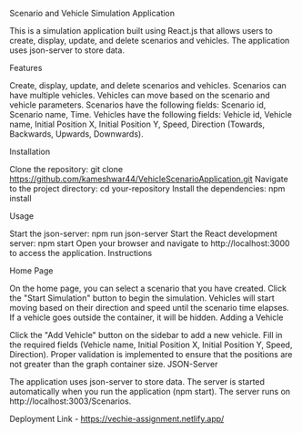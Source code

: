 Scenario and Vehicle Simulation Application

This is a simulation application built using React.js that allows users to create, display, update, and delete scenarios and vehicles. The application uses json-server to store data.

Features

Create, display, update, and delete scenarios and vehicles.
Scenarios can have multiple vehicles.
Vehicles can move based on the scenario and vehicle parameters.
Scenarios have the following fields: Scenario id, Scenario name, Time.
Vehicles have the following fields: Vehicle id, Vehicle name, Initial Position X, Initial Position Y, Speed, Direction (Towards, Backwards, Upwards, Downwards).

Installation

Clone the repository: git clone https://github.com/kameshwar44/VehicleScenarioApplication.git
Navigate to the project directory: cd your-repository
Install the dependencies: npm install

Usage

Start the json-server: npm run json-server
Start the React development server: npm start
Open your browser and navigate to http://localhost:3000 to access the application.
Instructions

Home Page

On the home page, you can select a scenario that you have created.
Click the "Start Simulation" button to begin the simulation.
Vehicles will start moving based on their direction and speed until the scenario time elapses.
If a vehicle goes outside the container, it will be hidden.
Adding a Vehicle

Click the "Add Vehicle" button on the sidebar to add a new vehicle.
Fill in the required fields (Vehicle name, Initial Position X, Initial Position Y, Speed, Direction).
Proper validation is implemented to ensure that the positions are not greater than the graph container size.
JSON-Server

The application uses json-server to store data.
The server is started automatically when you run the application (npm start).
The server runs on http://localhost:3003/Scenarios.

Deployment Link - https://vechie-assignment.netlify.app/
